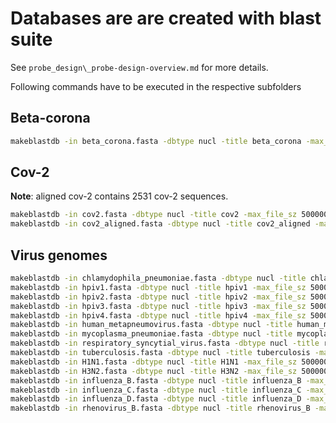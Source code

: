 # Databases are  are created with blast suite

See `probe_design\_probe-design-overview.md` for more details.

Following commands have to be executed in the respective subfolders

## Beta-corona

``` bash
makeblastdb -in beta_corona.fasta -dbtype nucl -title beta_corona -max_file_sz 500000 -parse_seqids
```

## Cov-2

__Note__: aligned cov-2 contains 2531 cov-2 sequences.

``` bash
makeblastdb -in cov2.fasta -dbtype nucl -title cov2 -max_file_sz 500000 -parse_seqids
makeblastdb -in cov2_aligned.fasta -dbtype nucl -title cov2_aligned -max_file_sz 500000 -parse_seqids
```

## Virus genomes

``` bash
makeblastdb -in chlamydophila_pneumoniae.fasta -dbtype nucl -title chlamydophila_pneumoniae -max_file_sz 500000 -parse_seqids
makeblastdb -in hpiv1.fasta -dbtype nucl -title hpiv1 -max_file_sz 500000 -parse_seqids
makeblastdb -in hpiv2.fasta -dbtype nucl -title hpiv2 -max_file_sz 500000 -parse_seqids
makeblastdb -in hpiv3.fasta -dbtype nucl -title hpiv3 -max_file_sz 500000 -parse_seqids
makeblastdb -in hpiv4.fasta -dbtype nucl -title hpiv4 -max_file_sz 500000 -parse_seqids
makeblastdb -in human_metapneumovirus.fasta -dbtype nucl -title human_metapneumovirus -max_file_sz 500000 -parse_seqids
makeblastdb -in mycoplasma_pneumoniae.fasta -dbtype nucl -title mycoplasma_pneumoniae -max_file_sz 500000 -parse_seqids
makeblastdb -in respiratory_syncytial_virus.fasta -dbtype nucl -title respiratory_syncytial_virus -max_file_sz 500000 -parse_seqids
makeblastdb -in tuberculosis.fasta -dbtype nucl -title tuberculosis -max_file_sz 500000 -parse_seqids
makeblastdb -in H1N1.fasta -dbtype nucl -title H1N1 -max_file_sz 500000 -parse_seqids
makeblastdb -in H3N2.fasta -dbtype nucl -title H3N2 -max_file_sz 500000 -parse_seqids
makeblastdb -in influenza_B.fasta -dbtype nucl -title influenza_B -max_file_sz 500000 -parse_seqids
makeblastdb -in influenza_C.fasta -dbtype nucl -title influenza_C -max_file_sz 500000 -parse_seqids
makeblastdb -in influenza_D.fasta -dbtype nucl -title influenza_D -max_file_sz 500000 -parse_seqids
makeblastdb -in rhenovirus_B.fasta -dbtype nucl -title rhenovirus_B -max_file_sz 500000 -parse_seqids
```
